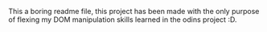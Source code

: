 This a boring readme file, this project has been made with the only purpose of flexing my DOM manipulation skills learned in the odins project :D. 
